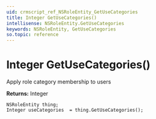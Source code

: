 ```yaml
---
uid: crmscript_ref_NSRoleEntity_GetUseCategories
title: Integer GetUseCategories()
intellisense: NSRoleEntity.GetUseCategories
keywords: NSRoleEntity, GetUseCategories
so.topic: reference
---
```


# Integer GetUseCategories()

Apply role category membership to users

**Returns:** Integer

```crmscript
NSRoleEntity thing;
Integer useCategories  = thing.GetUseCategories();
```

